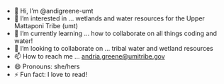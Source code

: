 - 👋 Hi, I’m @andigreene-umt
- 👀 I’m interested in ... wetlands and water resources for the Upper Mattaponi Tribe (umt)
- 🌱 I’m currently learning ... how to collaborate on all things coding and water!
- 💞️ I’m looking to collaborate on ... tribal water and wetland resources
- 📫 How to reach me ... andria.greene@umitribe.gov
- 😄 Pronouns: she/hers
- ⚡ Fun fact: I love to read!

<!---
andigreene-umt/andigreene-umt is a ✨ special ✨ repository because its `README.md` (this file) appears on your GitHub profile.
You can click the Preview link to take a look at your changes.
--->
